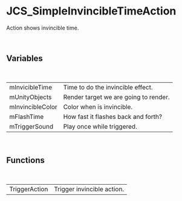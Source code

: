 <!--
   - $File: JCS_SimpleInvincibleTimeAction.html $
   - $Date: 2018-10-01 23:46:10 $
   - $Revision: $
   - $Creator: Jen-Chieh Shen $
   - $Notice: See LICENSE.txt for modification and distribution information
   -                   Copyright © 2018 by Shen, Jen-Chieh $
-->


<div id="content-header">
  <h1>JCS_SimpleInvincibleTimeAction</h1>
</div>

<p>
  Action shows invincible time.
</p>


<br/>
<h2>Variables</h2>
<br/>

<table>
  <tr>
    <td>mInvicibleTime</td>
    <td>Time to do the invincible effect.</td>
  </tr>
  <tr>
    <td>mUnityObjects</td>
    <td>Render target we are going to render.</td>
  </tr>
  <tr>
    <td>mInvincibleColor</td>
    <td>Color when is invincible.</td>
  </tr>
  <tr>
    <td>mFlashTime</td>
    <td>How fast it flashes back and forth?</td>
  </tr>
  <tr>
    <td>mTriggerSound</td>
    <td>Play once while triggered.</td>
  </tr>
</table>


<br/>
<h2>Functions</h2>
<br/>

<table>
  <tr>
    <td>TriggerAction</td>
    <td>Trigger invincible action.</td>
  </tr>
</table>
